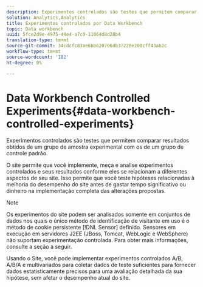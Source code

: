 ```yaml
---
description: Experimentos controlados são testes que permitem comparar resultados obtidos de um grupo de amostra experimental com os de um grupo de controle padrão.
solution: Analytics,Analytics
title: Experimentos controlados por Data Workbench
topic: Data workbench
uuid: 5fce2d9e-4975-44e4-a7c0-11064d8d28b4
translation-type: tm+mt
source-git-commit: 34cdcfc83ae6bb620706db37228e200cff43ab2c
workflow-type: tm+mt
source-wordcount: '182'
ht-degree: 0%

---
```



# Data Workbench Controlled Experiments{#data-workbench-controlled-experiments}

Experimentos controlados são testes que permitem comparar resultados obtidos de um grupo de amostra experimental com os de um grupo de controle padrão.

O site permite que você implemente, meça e analise experimentos controlados e seus resultados conforme eles se relacionam a diferentes aspectos de seu site. Isso permite que você teste hipóteses relacionadas à melhoria do desempenho do site antes de gastar tempo significativo ou dinheiro na implementação completa das alterações propostas.

>[!NOTE]
>
>Os experimentos do site podem ser analisados somente em conjuntos de dados nos quais o único método de identificação de visitante em uso é o método de cookie persistente [!DNL Sensor] definido. Sensores em execução em servidores J2EE (JBoss, Tomcat, WebLogic e WebSphere) não suportam experimentação controlada. Para obter mais informações, consulte a seção a seguir.

Usando o Site, você pode implementar experimentos controlados A/B, A/B/A e multivariados para coletar dados de teste suficientes para fornecer dados estatisticamente precisos para uma avaliação detalhada da sua hipótese, sem afetar o desempenho atual do site.
